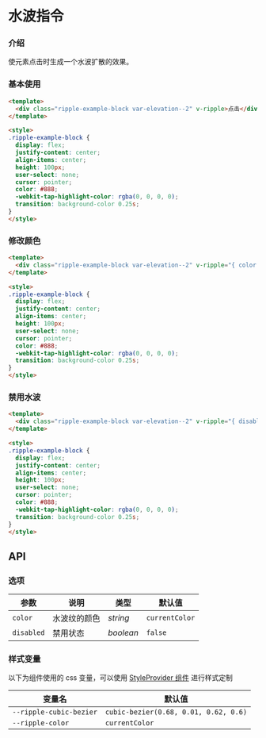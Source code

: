# 水波指令

### 介绍
使元素点击时生成一个水波扩散的效果。


### 基本使用

```html
<template>
  <div class="ripple-example-block var-elevation--2" v-ripple>点击</div>
</template>

<style>
.ripple-example-block {
  display: flex;
  justify-content: center;
  align-items: center;
  height: 100px;
  user-select: none;
  cursor: pointer;
  color: #888;
  -webkit-tap-highlight-color: rgba(0, 0, 0, 0);
  transition: background-color 0.25s;
}
</style>
```

### 修改颜色

```html
<template>
  <div class="ripple-example-block var-elevation--2" v-ripple="{ color: '#2979ff' }">点击</div>
</template>

<style>
.ripple-example-block {
  display: flex;
  justify-content: center;
  align-items: center;
  height: 100px;
  user-select: none;
  cursor: pointer;
  color: #888;
  -webkit-tap-highlight-color: rgba(0, 0, 0, 0);
  transition: background-color 0.25s;
}
</style>
```

### 禁用水波

```html
<template>
  <div class="ripple-example-block var-elevation--2" v-ripple="{ disabled: true }">点击</div>
</template>

<style>
.ripple-example-block {
  display: flex;
  justify-content: center;
  align-items: center;
  height: 100px;
  user-select: none;
  cursor: pointer;
  color: #888;
  -webkit-tap-highlight-color: rgba(0, 0, 0, 0);
  transition: background-color 0.25s;
}
</style>
```

## API

### 选项

| 参数 | 说明 | 类型 | 默认值 |
| --- | --- | --- | --- |
| `color` | 水波纹的颜色 | _string_ | `currentColor` |
| `disabled` | 禁用状态 | _boolean_ | `false` |

### 样式变量
以下为组件使用的 css 变量，可以使用 [StyleProvider 组件](#/zh-CN/style-provider) 进行样式定制

| 变量名 | 默认值 |
| --- | --- |
| `--ripple-cubic-bezier` | `cubic-bezier(0.68, 0.01, 0.62, 0.6)` |
| `--ripple-color` | `currentColor` |
